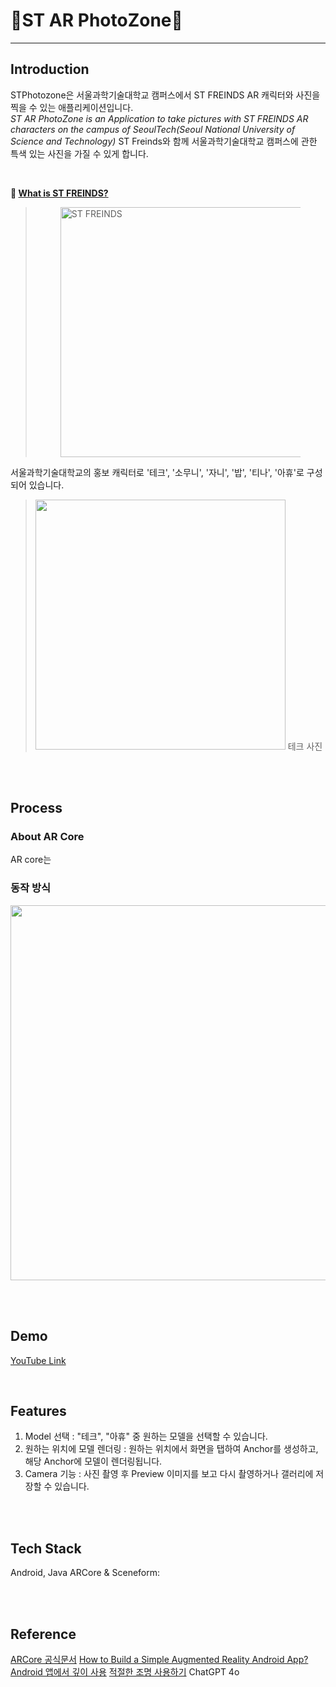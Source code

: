 # 🤳ST AR PhotoZone📸

---

## Introduction
STPhotozone은 서울과학기술대학교 캠퍼스에서 ST FREINDS AR 캐릭터와 사진을 찍을 수 있는 애플리케이션입니다.       
*ST AR PhotoZone is an Application to take pictures with ST FREINDS AR characters on the campus of SeoulTech(Seoul National University of Science and Technology)*
ST Freinds와 함께 서울과학기술대학교 캠퍼스에 관한 특색 있는 사진을 가질 수 있게 합니다.                            
 
<br>

**🤔 [What is ST FREINDS?](http://newsletter.seoultech.ac.kr/enewspaper/articleview.php?aid=2312&mvid=355)**      
>  <figure class="align-center"><img src="https://github.com/STPhotoZone/photoZone/assets/63052097/b7e6424a-e2b1-40de-bb19-53a57539bd8b" width=400 alt="ST FREINDS"></figure>               
 서울과학기술대학교의 홍보 캐릭터로 '테크', '소무니', '자니', '밥', '티나', '아휴'로 구성되어 있습니다.         
> <img src="https://github.com/STPhotoZone/photoZone/assets/63052097/441d014b-75b9-43c6-85b5-f4f99c604964" width=400 /> 테크 사진 

<br>
<br>

## Process
### About AR Core 
AR core는 

### 동작 방식
<p>
<img src="https://user-images.githubusercontent.com/63052097/211022322-1730893d-027f-4090-a75a-b7ab1601eb69.png" width=600 />
</p>

<br>
<br>

## Demo
[YouTube Link](https://youtu.be/laC_sD8j0kU)

<br>

## Features
1. Model 선택 : "테크", "아휴" 중 원하는 모델을 선택할 수 있습니다.
2. 원하는 위치에 모델 렌더링 : 원하는 위치에서 화면을 탭하여 Anchor를 생성하고, 해당 Anchor에 모델이 렌더링됩니다.
3. Camera 기능 : 사진 촬영 후 Preview 이미지를 보고 다시 촬영하거나 갤러리에 저장할 수 있습니다.

<br>
<br>

## Tech Stack
Android, Java
ARCore & Sceneform:

<br>
<br>

## Reference
[ARCore 공식문서](https://developers.google.com/ar/develop/fundamentals?hl=ko)
[How to Build a Simple Augmented Reality Android App?](https://www.geeksforgeeks.org/how-to-build-a-simple-augmented-reality-android-app/)
[Android 앱에서 깊이 사용](https://developers.google.com/ar/develop/java/depth/developer-guide?hl=ko)
[적절한 조명 사용하기](https://developers.google.com/ar/develop/lighting-estimation?hl=ko)
ChatGPT 4o
